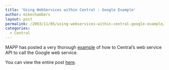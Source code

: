 ```yaml
---
title: 'Using WebServices within Central : Google Example'
author: mikechambers
layout: post
permalink: /2003/11/05/using-webservices-within-central-google-example/
categories:
  - Central
---
```



MAPP has posted a very thorough [example][1] of how to Central&#8217;s web service API to call the Google web service. 

You can view the entire post [here][1].

 [1]: http://www.were-here.com/forum/tm.asp?m=1296731&p=1&tmode=1&smode=1